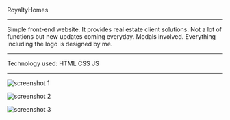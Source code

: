 RoyaltyHomes
___

Simple front-end website.
It provides real estate client solutions.
Not a lot of functions but new updates coming everyday.
Modals involved.
Everything including the logo is designed by me.
___

Technology used:
HTML
CSS
JS

___


![screenshot 1](https://github.com/MITE4ETO/RoyaltyHomes/assets/126346506/3d22944d-0cf0-47fb-9350-a856c857428d)

![screenshot 2](https://github.com/MITE4ETO/RoyaltyHomes/assets/126346506/a0d948b5-05f8-4188-a663-af40d1d8c88a)

![screenshot 3](https://github.com/MITE4ETO/RoyaltyHomes/assets/126346506/b2c945bb-64ab-4392-827b-6321e9b54552)



